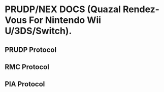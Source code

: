 # PRUDP/NEX DOCS (Quazal Rendez-Vous For Nintendo Wii U/3DS/Switch).
## PRUDP Protocol

## RMC Protocol

## PIA Protocol
